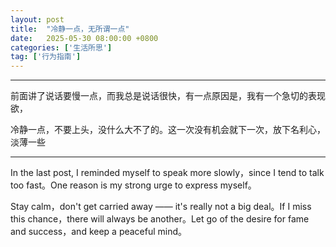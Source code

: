 ```yaml
---
layout: post
title:  "冷静一点，无所谓一点"
date:   2025-05-30 08:00:00 +0800
categories: ['生活所思']
tag: ['行为指南']
---
```


------

前面讲了说话要慢一点，而我总是说话很快，有一点原因是，我有一个急切的表现欲，

冷静一点，不要上头，没什么大不了的。这一次没有机会就下一次，放下名利心，淡薄一些

---

In the last post, I reminded myself to speak more slowly，since I tend to talk too fast。One reason is my strong urge to express myself。

Stay calm，don't get carried away —— it's really not a big deal。If I miss this chance，there will always be another。Let go of the desire for fame and success，and keep a peaceful mind。

